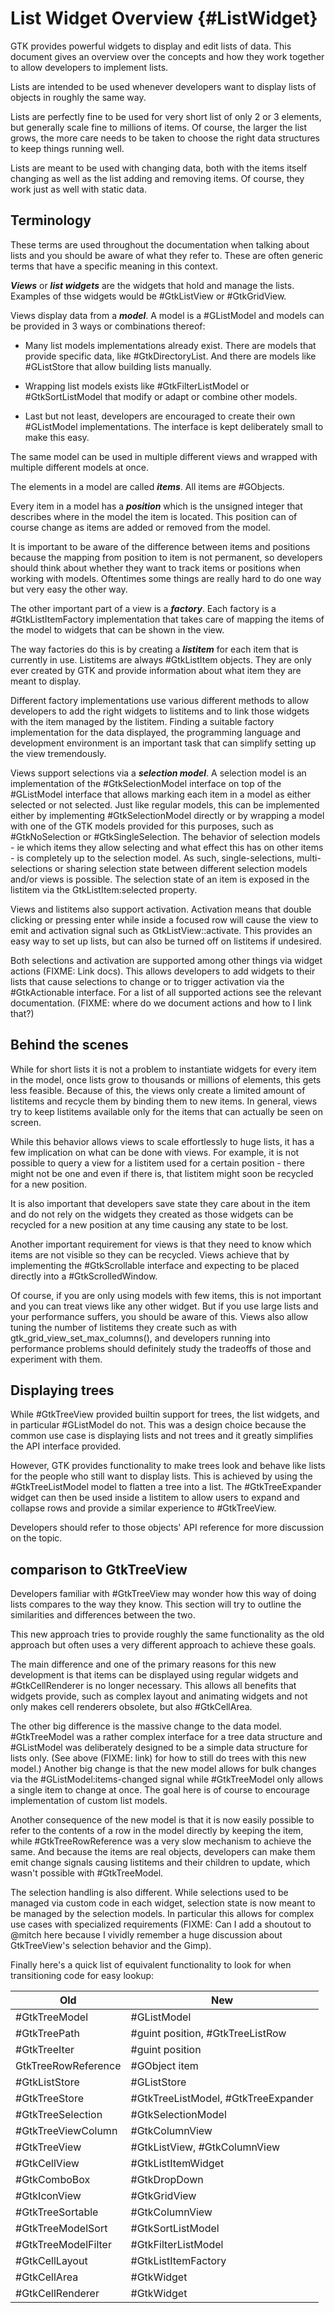 # List Widget Overview {#ListWidget}

GTK provides powerful widgets to display and edit lists of data. This document gives an overview over the concepts and how they work together to allow developers to implement lists.

Lists are intended to be used whenever developers want to display lists of objects in roughly the same way.

Lists are perfectly fine to be used for very short list of only 2 or 3 elements, but generally scale fine to millions of items. Of course, the larger the list grows, the more care needs to be taken to choose the right data structures to keep things running well.

Lists are meant to be used with changing data, both with the items itself changing as well as the list adding and removing items. Of course, they work just as well with static data.

## Terminology

These terms are used throughout the documentation when talking about lists and you should be aware of what they refer to. These are often generic terms that have a specific meaning in this context.

**_Views_** or **_list widgets_** are the widgets that hold and manage the lists. Examples of thse widgets would be #GtkListView or #GtkGridView.

Views display data from a **_model_**. A model is a #GListModel and models can be provided in 3 ways or combinations thereof:

 * Many list models implementations already exist. There are models that provide specific data, like #GtkDirectoryList. And there are models like #GListStore that allow building lists manually.

 * Wrapping list models exists like #GtkFilterListModel or #GtkSortListModel that modify or adapt or combine other models.

 * Last but not least, developers are encouraged to create their own #GListModel implementations. The interface is kept deliberately small to make this easy.

The same model can be used in multiple different views and wrapped with multiple different models at once.

The elements in a model are called **_items_**. All items are #GObjects.

Every item in a model has a **_position_** which is the unsigned integer that describes where in the model the item is located. This position can of course change as items are added or removed from the model.

It is important to be aware of the difference between items and positions because the mapping from position to item is not permanent, so developers should think about whether they want to track items or positions when working with models. Oftentimes some things are really hard to do one way but very easy the other way.

The other important part of a view is a **_factory_**. Each factory is a #GtkListItemFactory implementation that takes care of mapping the items of the model to widgets that can be shown in the view.

The way factories do this is by creating a **_listitem_** for each item that is currently in use. Listitems are always #GtkListItem objects. They are only ever created by GTK and provide information about what item they are meant to display.

Different factory implementations use various different methods to allow developers to add the right widgets to listitems and to link those widgets with the item managed by the listitem. Finding a suitable factory implementation for the data displayed, the programming language and development environment is an important task that can simplify setting up the view tremendously.

Views support selections via a **_selection model_**. A selection model is an implementation of the #GtkSelectionModel interface on top of the #GListModel interface that allows marking each item in a model as either selected or not selected. Just like regular models, this can be implemented either by implementing #GtkSelectionModel directly or by wrapping a model with one of the GTK models provided for this purposes, such as #GtkNoSelection or #GtkSingleSelection.
The behavior of selection models - ie which items they allow selecting and what effect this has on other items - is completely up to the selection model. As such, single-selections, multi-selections or sharing selection state between different selection models and/or views is possible.
The selection state of an item is exposed in the listitem via the GtkListItem:selected property.

Views and listitems also support activation. Activation means that double clicking or pressing enter while inside a focused row will cause the view to emit and activation signal such as GtkListView::activate. This provides an easy way to set up lists, but can also be turned off on listitems if undesired.

Both selections and activation are supported among other things via widget actions (FIXME: Link docs). This allows developers to add widgets to their lists that cause selections to change or to trigger activation via the #GtkActionable interface. For a list of all supported actions see the relevant documentation. (FIXME: where do we document actions and how to I link that?)

## Behind the scenes

While for short lists it is not a problem to instantiate widgets for every item in the model, once lists grow to thousands or millions of elements, this gets less feasible. Because of this, the views only create a limited amount of listitems and recycle them by binding them to new items. In general, views try to keep listitems available only for the items that can actually be seen on screen.

While this behavior allows views to scale effortlessly to huge lists, it has a few implication on what can be done with views. For example, it is not possible to query a view for a listitem used for a certain position - there might not be one and even if there is, that listitem might soon be recycled for a new position.

It is also important that developers save state they care about in the item and do not rely on the widgets they created as those widgets can be recycled for a new position at any time causing any state to be lost.

Another important requirement for views is that they need to know which items are not visible so they can be recycled. Views achieve that by implementing the #GtkScrollable interface and expecting to be placed directly into a #GtkScrolledWindow.

Of course, if you are only using models with few items, this is not important and you can treat views like any other widget. But if you use large lists and your performance suffers, you should be aware of this. Views also allow tuning the number of listitems they create such as with gtk_grid_view_set_max_columns(), and developers running into performance problems should definitely study the tradeoffs of those and experiment with them.

## Displaying trees

While #GtkTreeView provided builtin support for trees, the list widgets, and in particular #GListModel do not. This was a design choice because the common use case is displaying lists and not trees and it greatly simplifies the API interface provided.

However, GTK provides functionality to make trees look and behave like lists for the people who still want to display lists. This is achieved by using the #GtkTreeListModel model to flatten a tree into a list. The #GtkTreeExpander widget can then be used inside a listitem to allow users to expand and collapse rows and provide a similar experience to #GtkTreeView.

Developers should refer to those objects' API reference for more discussion on the topic.

## comparison to GtkTreeView

Developers familiar with #GtkTreeView may wonder how this way of doing lists compares to the way they know. This section will try to outline the similarities and differences between the two.

This new approach tries to provide roughly the same functionality as the old approach but often uses a very different approach to achieve these goals.

The main difference and one of the primary reasons for this new development is that items can be displayed using regular widgets and #GtkCellRenderer is no longer necessary. This allows all benefits that widgets provide, such as complex layout and animating widgets and not only makes cell renderers obsolete, but also #GtkCellArea.

The other big difference is the massive change to the data model. #GtkTreeModel was a rather complex interface for a tree data structure and #GListModel was deliberately designed to be a simple data structure for lists only. (See above (FIXME: link) for how to still do trees with this new model.) Another big change is that the new model allows for bulk changes via the #GListModel:items-changed signal while #GtkTreeModel only allows a single item to change at once.
The goal here is of course to encourage implementation of custom list models.

Another consequence of the new model is that it is now easily possible to refer to the contents of a row in the model directly by keeping the item, while #GtkTreeRowReference was a very slow mechanism to achieve the same. And because the items are real objects, developers can make them emit change signals causing listitems and their children to update, which wasn't possible with #GtkTreeModel.

The selection handling is also different. While selections used to be managed via custom code in each widget, selection state is now meant to be managed by the selection models. In particular this allows for complex use cases with specialized requirements (FIXME: Can I add a shoutout to @mitch here because I vividly remember a huge discussion about GtkTreeView's selection behavior and the Gimp).

Finally here's a quick list of equivalent functionality to look for when transitioning code for easy lookup:

| Old                 | New                                 |
| ------------------- | ----------------------------------- |
| #GtkTreeModel       | #GListModel                         |
| #GtkTreePath        | #guint position, #GtkTreeListRow    |
| #GtkTreeIter        | #guint position                     |
| GtkTreeRowReference | #GObject item                       |
| #GtkListStore       | #GListStore                         |
| #GtkTreeStore       | #GtkTreeListModel, #GtkTreeExpander |
| #GtkTreeSelection   | #GtkSelectionModel                  |
| #GtkTreeViewColumn  | #GtkColumnView                      |
| #GtkTreeView        | #GtkListView, #GtkColumnView        |
| #GtkCellView        | #GtkListItemWidget                  |
| #GtkComboBox        | #GtkDropDown                        |
| #GtkIconView        | #GtkGridView                        |
| #GtkTreeSortable    | #GtkColumnView                      |
| #GtkTreeModelSort   | #GtkSortListModel                   |
| #GtkTreeModelFilter | #GtkFilterListModel                 |
| #GtkCellLayout      | #GtkListItemFactory                 |
| #GtkCellArea        | #GtkWidget                          |
| #GtkCellRenderer    | #GtkWidget                          |

